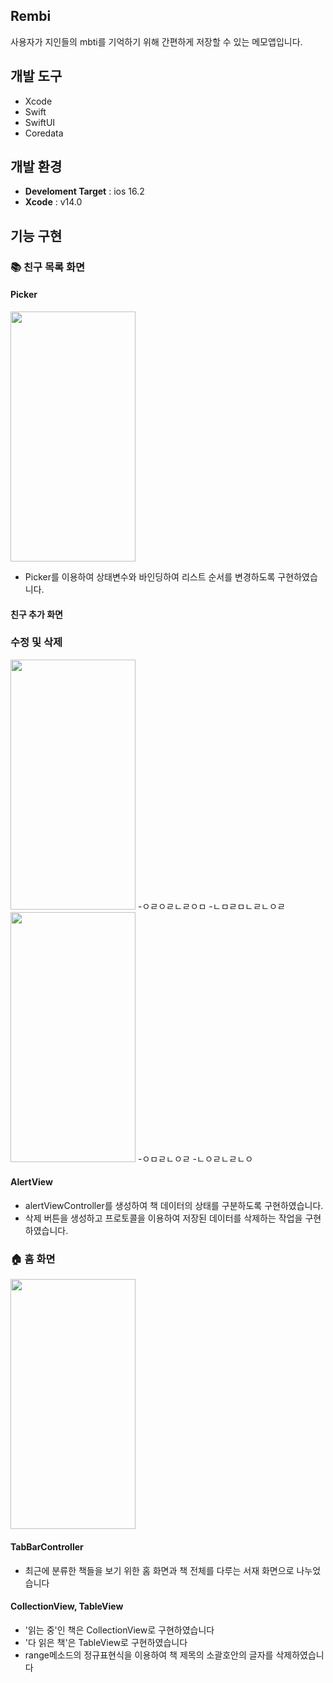 ## Rembi
사용자가 지인들의 mbti를 기억하기 위해 간편하게 저장할 수 있는 메모앱입니다.

## 개발 도구
* Xcode
* Swift
* SwiftUI
* Coredata

## 개발 환경
- **Develoment Target** : ios 16.2 
- **Xcode** : v14.0

## 기능 구현
### 📚 친구 목록 화면

#### Picker
<img src = "https://github.com/Seokwon5/Rembi/assets/77192860/033de37b-1ef4-40f9-91af-c070c14e8603" width = "200" height = "400">

- Picker를 이용하여 상태변수와 바인딩하여 리스트 순서를 변경하도록 구현하였습니다.

#### 친구 추가 화면

### 수정 및 삭제
<img src = "https://github.com/Seokwon5/Rembi/assets/77192860/622d9f07-cf4a-4d2f-a436-3a08fc74666f" width = "200" height = "400">
-ㅇㄹㅇㄹㄴㄹㅇㅁ
-ㄴㅁㄹㅁㄴㄹㄴㅇㄹ

<img src = "https://github.com/Seokwon5/Rembi/assets/77192860/78e8ef5b-c237-4624-987a-275741ee5c10" width = "200" height = "400">
-ㅇㅁㄹㄴㅇㄹ
-ㄴㅇㄹㄴㄹㄴㅇ


#### AlertView
- alertViewController를 생성하여 책 데이터의 상태를 구분하도록 구현하였습니다.
- 삭제 버튼을 생성하고 프로토콜을 이용하여 저장된 데이터를 삭제하는 작업을 구현하였습니다.

### 🏠 홈 화면
<img src = "https://github.com/Seokwon5/PocketBook/assets/77192860/6606873c-83ff-4843-9091-d3cfd7fb7926" width = "200" height = "400">

#### TabBarController
- 최근에 분류한 책들을 보기 위한 홈 화면과 책 전체를 다루는 서재 화면으로 나누었습니다
#### CollectionView, TableView
- '읽는 중'인 책은 CollectionView로 구현하였습니다
- '다 읽은 책'은 TableView로 구현하였습니다
- range메소드의 정규표현식을 이용하여 책 제목의 소괄호안의 글자를 삭제하였습니다
